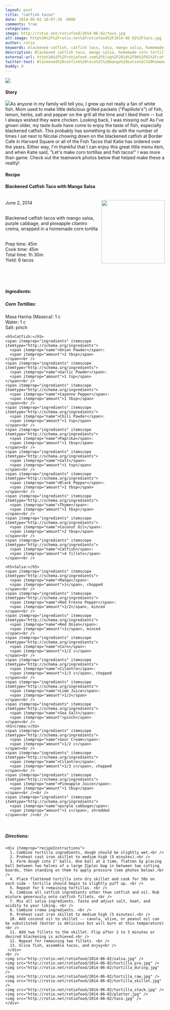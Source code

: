 ```yaml
---
layout: post
title: "catfish tacos"
date: 2014-06-02 10:07:34 -0600
comments: true
categories: 
image: http://rotio.net/rotiofood/2014-06-02/taco.jpg
alt-image: http%3A%2F%2Frotio.net%2Frotiofood%2F2014-06-02%2Ftaco.jpg
author: rotio
keywords: blackened catfish, catfish taco, taco, mango salsa, homemade tortilla
description: Blackened catfish taco, mango salsa, homemade corn tortilla
external-url: http%3A%2F%2Frotiofood.com%2Fblog%2F2014%2F06%2F02%2Fcatfish-tacos%2F
twitter-text: Blackened%20catfish%20taco%2C%20mango%20salsa%2C%20homemade%20corn%20tortilla%20on%20rotio%2Ffood%20%23rotiofood
buddy: 0
---
```

<!-- more -->
<img src="http://rotio.net/rotiofood/2014-06-02/taco.jpg" />
<a href="https://plus.google.com/107103100819027957630?rel=author" style="display:none">{{page.author }}</a>

<h4>Story</b> </h4>
 <div>
	<p>
	<img src="http://rotio.net/rotiofood/2014-06-02/platter.jpg" />As anyone in my family will tell you, I grew up not really a fan of white fish. Mom used to make little delicious grilled packets ("Papillote's") of fish, lemon, herbs, salt and pepper on the grill all the time and I liked them -- but I always wished they were chicken. Looking back, I was missing out! As I've grown older, my taste buds have come to enjoy the taste of fish, especially blackened catfish. This probably has something to do with the number of times I sat next to Nicolai chowing down on the blackened catfish at Border Cafe in Harvard Square or all of the Fish Tacos that Katie has ordered over the years. Either way, I'm thankful that I can enjoy this great little menu item, and when Katie said, "Let's make corn tortillas and fish tacos!" I was more than game. Check out the teamwork photos below that helped make these a reality!</p>  
  </div>
<h4>Recipe</b> </h4> 
  <div itemscope itemtype="http://schema.org/Recipe" >
  <h4 itemprop="name">Blackened Catfish Taco with Mango Salsa</h4>
  
  <br />
    June 2, 2014</time>
  <img itemprop="image" width="200px" align="right" src="http://rotio.net/rotiofood/2014-06-02/taco_good.jpg" />
  
  <br /><span itemprop="description">Blackened catfish tacos with mango salsa, purple cabbage, and pineapple cilantro crema, wrapped in a homemade corn tortilla</span><br />

  <br />Prep time: <time datetime="PT0H45M" itemprop="prepTime">45m</time> 
  <br />Cook time: <time datetime="PT0H45M" itemprop="cookTime">45m</time>
  <br />Total time: <time datetime="PT1H30M" itemprop="totalTime">1h 30m</time>
  <br />Yield: <span itemprop="recipeYield">6 tacos</span>
  
  <br />
  

  <br /><h5>Ingredients:</h5>
	<h5>Corn Tortillas:</h5>
    <span itemprop="ingredients" itemscope itemtype="http://schema.org/ingredients">
      <span itemprop="name">Masa Harina (Maseca)</span>: 
      <span itemprop="amount">1 c</span> 
    </span><br />
    <span itemprop="ingredients" itemscope itemtype="http://schema.org/ingredients">
      <span itemprop="name">Water</span>:
      <span itemprop="amount">1 c</span>
    </span><br />
	<span itemprop="ingredients" itemscope itemtype="http://schema.org/ingredients">
      <span itemprop="name">Salt</span>:
      <span itemprop="amount">pinch</span>
    </span><br />
	
	<h5>Catfish:</h5>
	<span itemprop="ingredients" itemscope itemtype="http://schema.org/ingredients">
      <span itemprop="name">Onion Powder</span>:
      <span itemprop="amount">2 tbsp</span>
    </span><br />
	<span itemprop="ingredients" itemscope itemtype="http://schema.org/ingredients">
      <span itemprop="name">Garlic Powder</span>:
      <span itemprop="amount">1 tsp</span>
    </span><br />
	<span itemprop="ingredients" itemscope itemtype="http://schema.org/ingredients">
      <span itemprop="name">Cayenne Pepper</span>:
      <span itemprop="amount">1 tbsp</span>
    </span><br />
	<span itemprop="ingredients" itemscope itemtype="http://schema.org/ingredients">
      <span itemprop="name">Chili Powder</span>:
      <span itemprop="amount">1 tsp</span>
    </span><br />
	<span itemprop="ingredients" itemscope itemtype="http://schema.org/ingredients">
      <span itemprop="name">Paprika</span>:
      <span itemprop="amount">1 tbsp</span>
    </span><br />
	<span itemprop="ingredients" itemscope itemtype="http://schema.org/ingredients">
      <span itemprop="name">Salt</span>:
      <span itemprop="amount">1 tsp</span>
    </span><br />
	<span itemprop="ingredients" itemscope itemtype="http://schema.org/ingredients">
      <span itemprop="name">Black Pepper</span>:
      <span itemprop="amount">1 tbsp</span>
    </span><br />
	<span itemprop="ingredients" itemscope itemtype="http://schema.org/ingredients">
      <span itemprop="name">Thyme</span>:
      <span itemprop="amount">1 tbsp</span>
    </span><br />
	<span itemprop="ingredients" itemscope itemtype="http://schema.org/ingredients">
      <span itemprop="name">Coconut Oil</span>:
      <span itemprop="amount">2 tbsp</span>
    </span><br />
	<span itemprop="ingredients" itemscope itemtype="http://schema.org/ingredients">
      <span itemprop="name">Catfish</span>:
      <span itemprop="amount">4 fillets</span>
    </span><br />
	
	<h5>Salsa:</h5>
	<span itemprop="ingredients" itemscope itemtype="http://schema.org/ingredients">
      <span itemprop="name">Mango</span>:
      <span itemprop="amount">1</span>, chopped
    </span><br />
	<span itemprop="ingredients" itemscope itemtype="http://schema.org/ingredients">
      <span itemprop="name">Red Fresno Pepper</span>:
      <span itemprop="amount">1/2</span>, minced
    </span><br />
	<span itemprop="ingredients" itemscope itemtype="http://schema.org/ingredients">
      <span itemprop="name">Red Onion</span>:
      <span itemprop="amount">1</span>, minced
    </span><br />
	<span itemprop="ingredients" itemscope itemtype="http://schema.org/ingredients">
      <span itemprop="name">Corn</span>:
      <span itemprop="amount">1/2 c</span>
    </span><br />
	<span itemprop="ingredients" itemscope itemtype="http://schema.org/ingredients">
      <span itemprop="name">Cilantro</span>:
      <span itemprop="amount">1/3 c</span>, chopped
    </span><br />
	<span itemprop="ingredients" itemscope itemtype="http://schema.org/ingredients">
      <span itemprop="name">Lime Juice</span>:
      <span itemprop="amount">1/2</span>
    </span><br />
	<span itemprop="ingredients" itemscope itemtype="http://schema.org/ingredients">
      <span itemprop="name">Sea Salt</span>:
      <span itemprop="amount">pinch</span>
    </span><br />
	<h5>Crema:</h5>
	<span itemprop="ingredients" itemscope itemtype="http://schema.org/ingredients">
      <span itemprop="name">Sour Cream</span>:
      <span itemprop="amount">1/2 c</span>
    </span><br />
	<span itemprop="ingredients" itemscope itemtype="http://schema.org/ingredients">
      <span itemprop="name">Cilantro</span>:
      <span itemprop="amount">1/3 c</span>, chopped
    </span><br />
	<span itemprop="ingredients" itemscope itemtype="http://schema.org/ingredients">
      <span itemprop="name">Pineapple Juice</span>:
      <span itemprop="amount">1 tbsp</span>
    </span><br /><br />
	<span itemprop="ingredients" itemscope itemtype="http://schema.org/ingredients">
      <span itemprop="name">purple cabbage</span>:
      <span itemprop="amount">1 c</span>, shredded
    </span><br /><br />

	
  <br /><h5>Directions:</h5>
	
    <div itemprop="recipeInstructions">
	  1. Combine tortilla ingredients, dough should be slightly wet.<br />
	  2. Preheat cast iron skillet to medium high (5 minutes).<br />
	  3. Form dough into 2" balls. One ball at a time, flatten by placing ball between two halves of a large Ziploc bag in between two cutting boards, then standing on them to apply pressure (see photos below).<br />
	  4. Place flattened tortilla into dry skillet and cook for 50s on each side - tortilla should begin to slightly puff up. <br />
	  5. Repeat for 5 remaining tortillas. <br />
	  6. Combine all catfish ingredients other than catfish and oil. Rub mixture generously onto catfish fillets. <br />
	  7. Mix all salsa ingredients. Taste and adjust salt, heat, and acidity to your liking. <br />
	  8. Combine crema ingredients. <br />
	  9. Preheat cast iron skillet to medium high (5 minutes).<br />
	  10. Add coconut oil to skillet -- canola, olive, or peanut oil can be substituted (butter is delicious but will burn at this temperature)<br />
	  11. Add two fillets to the skillet. Flip after 2 to 3 minutes or desired blackening is achieved.<br />
	  12. Repeat for remaining two fillets. <br />
	  13. Slice fish, assemble tacos, and enjoy<br />
	 </div>
	<br />
	<img src="http://rotio.net/rotiofood/2014-06-02/salsa.jpg" />
	<img src="http://rotio.net/rotiofood/2014-06-02/tortilla_pre.jpg" />
	<img src="http://rotio.net/rotiofood/2014-06-02/tortilla_during.jpg" />
	<img src="http://rotio.net/rotiofood/2014-06-02/tortilla_raw.jpg" />
	<img src="http://rotio.net/rotiofood/2014-06-02/tortilla_skillet.jpg" />
	<img src="http://rotio.net/rotiofood/2014-06-02/tortilla_stack.jpg" />
	<img src="http://rotio.net/rotiofood/2014-06-02/platter.jpg" />
	<img src="http://rotio.net/rotiofood/2014-06-02/taco.jpg" />
	</div>

</div>


